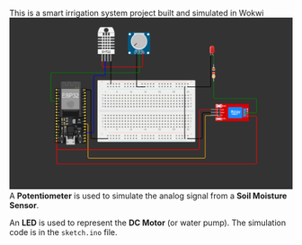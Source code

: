 This is a smart irrigation system project built and simulated in Wokwi
![My Smart Irrigation System](diagram.png)
A **Potentiometer** is used to simulate the analog signal from a **Soil Moisture Sensor**.

An **LED** is used to represent the **DC Motor** (or water pump). 
The simulation code is in the `sketch.ino` file.
